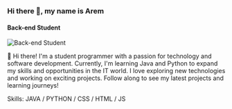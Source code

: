 ### Hi there 👋, my name is Arem
#### Back-end Student
![Back-end Student](https://as1.ftcdn.net/v2/jpg/07/43/38/74/1000_F_743387474_1UC4WITrPmYq0sFbHKRfLO5zziariyP9.jpg)

👋 Hi there! I'm a student programmer with a passion for technology and software development. Currently, I'm learning Java and Python to expand my skills and opportunities in the IT world. I love exploring new technologies and working on exciting projects. Follow along to see my latest projects and learning journeys!

Skills: JAVA / PYTHON / CSS / HTML / JS





